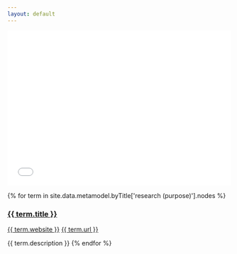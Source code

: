 ```yaml
---
layout: default
---
```

<style>
.initial-content {
  padding-left:5%;
  padding-right:25px;
}
iframe {
  background: url('/loader.jpg') no-repeat center top;
  background-size: 150px 150px;
  min-height: 350px;
}
</style>


<iframe style='border:0px;background=white;' width='100%' src='{{site.data.urls.unitiddler}}/#research (purpose)'></iframe>

{% for term in site.data.metamodel.byTitle['research (purpose)'].nodes %}
### <a href='/_pages/embed?t={{ term.title | url_encode }}'>{{ term.title }}</a>

<a href='{{ term.website | url_encode }}'>{{ term.website }}</a>
<a href='{{ term.url | url_encode }}'>{{ term.url }}</a>

{{ term.description }}
{% endfor %}
